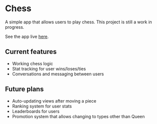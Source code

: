 # Chess
A simple app that allows users to play chess.
This project is still a work in progress.

See the app live [here](https://chess-adrian-chung.herokuapp.com/).

## Current features
- Working chess logic
- Stat tracking for user wins/loses/ties
- Conversations and messaging between users

## Future plans
- Auto-updating views after moving a piece
- Ranking system for user stats
- Leaderboards for users
- Promotion system that allows changing to types other than Queen
